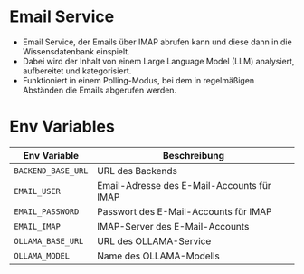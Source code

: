 # Email Service

- Email Service, der Emails über IMAP abrufen kann und diese dann in die Wissensdatenbank einspielt.
- Dabei wird der Inhalt von einem Large Language Model (LLM) analysiert, aufbereitet und kategorisiert.
- Funktioniert in einem Polling-Modus, bei dem in regelmäßigen Abständen die Emails abgerufen werden.

# Env Variables
|Env Variable| Beschreibung                              |
|---|-------------------------------------------|
|`BACKEND_BASE_URL`| URL des Backends                          |
|`EMAIL_USER`| Email-Adresse des E-Mail-Accounts für IMAP |
|`EMAIL_PASSWORD`| Passwort des E-Mail-Accounts für IMAP |
|`EMAIL_IMAP`| IMAP-Server des E-Mail-Accounts |
|`OLLAMA_BASE_URL`| URL des OLLAMA-Service |
|`OLLAMA_MODEL`| Name des OLLAMA-Modells |